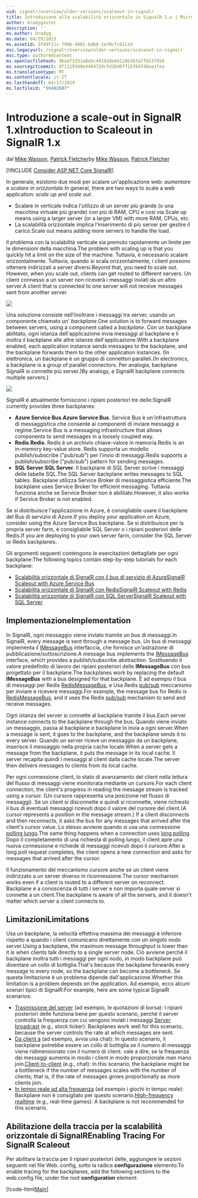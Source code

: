 ```yaml
---
uid: signalr/overview/older-versions/scaleout-in-signalr
title: Introduzione alla scalabilità orizzontale in SignalR 1.x | Microsoft Docs
author: bradygaster
description: ''
ms.author: bradyg
ms.date: 04/29/2013
ms.assetid: 3fd9f11c-799b-4001-bd60-1e70cfc61c19
msc.legacyurl: /signalr/overview/older-versions/scaleout-in-signalr
msc.type: authoredcontent
ms.openlocfilehash: 9bad72d31a0ebc491910ebb128b3b3a7fb537958
ms.sourcegitcommit: 0f1119340e4464720cfd16d0ff15764746ea1fea
ms.translationtype: MT
ms.contentlocale: it-IT
ms.lasthandoff: 04/17/2019
ms.locfileid: "59402687"
---
```

# <a name="introduction-to-scaleout-in-signalr-1x"></a><span data-ttu-id="72de9-102">Introduzione a scale-out in SignalR 1.x</span><span class="sxs-lookup"><span data-stu-id="72de9-102">Introduction to Scaleout in SignalR 1.x</span></span>

<span data-ttu-id="72de9-103">dal [Mike Wasson](https://github.com/MikeWasson), [Patrick Fletcher](https://github.com/pfletcher)</span><span class="sxs-lookup"><span data-stu-id="72de9-103">by [Mike Wasson](https://github.com/MikeWasson), [Patrick Fletcher](https://github.com/pfletcher)</span></span>

[!INCLUDE [Consider ASP.NET Core SignalR](~/includes/signalr/signalr-version-disambiguation.md)]

<span data-ttu-id="72de9-104">In generale, esistono due modi per scalare un'applicazione web: *aumentare* e *scalare in orizzontale*.</span><span class="sxs-lookup"><span data-stu-id="72de9-104">In general, there are two ways to scale a web application: *scale up* and *scale out*.</span></span>

- <span data-ttu-id="72de9-105">Scalare in verticale indica l'utilizzo di un server più grande (o una macchina virtuale più grande) con più di RAM, CPU e così via.</span><span class="sxs-lookup"><span data-stu-id="72de9-105">Scale up means using a larger server (or a larger VM) with more RAM, CPUs, etc.</span></span>
- <span data-ttu-id="72de9-106">La scalabilità orizzontale implica l'inserimento di più server per gestire il carico.</span><span class="sxs-lookup"><span data-stu-id="72de9-106">Scale out means adding more servers to handle the load.</span></span>

<span data-ttu-id="72de9-107">Il problema con la scalabilità verticale sia premuto rapidamente un limite per le dimensioni della macchina.</span><span class="sxs-lookup"><span data-stu-id="72de9-107">The problem with scaling up is that you quickly hit a limit on the size of the machine.</span></span> <span data-ttu-id="72de9-108">Tuttavia, è necessario scalare orizzontalmente. Tuttavia, quando si scala orizzontalmente, i client possono ottenere indirizzati a server diversi.</span><span class="sxs-lookup"><span data-stu-id="72de9-108">Beyond that, you need to scale out. However, when you scale out, clients can get routed to different servers.</span></span> <span data-ttu-id="72de9-109">Un client connesso a un server non riceverà i messaggi inviati da un altro server.</span><span class="sxs-lookup"><span data-stu-id="72de9-109">A client that is connected to one server will not receive messages sent from another server.</span></span>

![](scaleout-in-signalr/_static/image1.png)

<span data-ttu-id="72de9-110">Una soluzione consiste nell'inoltrare i messaggi tra server, usando un componente chiamato un' *backplane*.</span><span class="sxs-lookup"><span data-stu-id="72de9-110">One solution is to forward messages between servers, using a component called a *backplane*.</span></span> <span data-ttu-id="72de9-111">Con un backplane abilitato, ogni istanza dell'applicazione invia messaggi al backplane e li inoltra il backplane alle altre istanze dell'applicazione.</span><span class="sxs-lookup"><span data-stu-id="72de9-111">With a backplane enabled, each application instance sends messages to the backplane, and the backplane forwards them to the other application instances.</span></span> <span data-ttu-id="72de9-112">(In elettronica, un backplane è un gruppo di connettori paralleli.</span><span class="sxs-lookup"><span data-stu-id="72de9-112">(In electronics, a backplane is a group of parallel connectors.</span></span> <span data-ttu-id="72de9-113">Per analogia, backplane SignalR si connette più server.)</span><span class="sxs-lookup"><span data-stu-id="72de9-113">By analogy, a SignalR backplane connects multiple servers.)</span></span>

![](scaleout-in-signalr/_static/image2.png)

<span data-ttu-id="72de9-114">SignalR è attualmente forniscono i ripiani posteriori tre delle:</span><span class="sxs-lookup"><span data-stu-id="72de9-114">SignalR currently provides three backplanes:</span></span>

- <span data-ttu-id="72de9-115">**Azure Service Bus**.</span><span class="sxs-lookup"><span data-stu-id="72de9-115">**Azure Service Bus**.</span></span> <span data-ttu-id="72de9-116">Service Bus è un'infrastruttura di messaggistica che consente ai componenti di inviare messaggi a regime.</span><span class="sxs-lookup"><span data-stu-id="72de9-116">Service Bus is a messaging infrastructure that allows components to send messages in a loosely coupled way.</span></span>
- <span data-ttu-id="72de9-117">**Redis**.</span><span class="sxs-lookup"><span data-stu-id="72de9-117">**Redis**.</span></span> <span data-ttu-id="72de9-118">Redis è un archivio chiave-valore in memoria.</span><span class="sxs-lookup"><span data-stu-id="72de9-118">Redis is an in-memory key-value store.</span></span> <span data-ttu-id="72de9-119">Redis supporta un modello publish/subscribe ("pub/sub") per l'invio di messaggi.</span><span class="sxs-lookup"><span data-stu-id="72de9-119">Redis supports a publish/subscribe ("pub/sub") pattern for sending messages.</span></span>
- <span data-ttu-id="72de9-120">**SQL Server**.</span><span class="sxs-lookup"><span data-stu-id="72de9-120">**SQL Server**.</span></span> <span data-ttu-id="72de9-121">Il backplane di SQL Server scrive i messaggi delle tabelle SQL.</span><span class="sxs-lookup"><span data-stu-id="72de9-121">The SQL Server backplane writes messages to SQL tables.</span></span> <span data-ttu-id="72de9-122">Backplane utilizza Service Broker di messaggistica efficiente.</span><span class="sxs-lookup"><span data-stu-id="72de9-122">The backplane uses Service Broker for efficient messaging.</span></span> <span data-ttu-id="72de9-123">Tuttavia funziona anche se Service Broker non è abilitato.</span><span class="sxs-lookup"><span data-stu-id="72de9-123">However, it also works if Service Broker is not enabled.</span></span>

<span data-ttu-id="72de9-124">Se si distribuisce l'applicazione in Azure, è consigliabile usare il backplane del Bus di servizio di Azure.</span><span class="sxs-lookup"><span data-stu-id="72de9-124">If you deploy your application on Azure, consider using the Azure Service Bus backplane.</span></span> <span data-ttu-id="72de9-125">Se si distribuisce per la propria server farm, è consigliabile SQL Server o i ripiani posteriori delle Redis.</span><span class="sxs-lookup"><span data-stu-id="72de9-125">If you are deploying to your own server farm, consider the SQL Server or Redis backplanes.</span></span>

<span data-ttu-id="72de9-126">Gli argomenti seguenti contengono le esercitazioni dettagliate per ogni backplane:</span><span class="sxs-lookup"><span data-stu-id="72de9-126">The following topics contain step-by-step tutorials for each backplane:</span></span>

- [<span data-ttu-id="72de9-127">Scalabilità orizzontale di SignalR con il bus di servizio di Azure</span><span class="sxs-lookup"><span data-stu-id="72de9-127">SignalR Scaleout with Azure Service Bus</span></span>](scaleout-with-windows-azure-service-bus.md)
- [<span data-ttu-id="72de9-128">Scalabilità orizzontale di SignalR con Redis</span><span class="sxs-lookup"><span data-stu-id="72de9-128">SignalR Scaleout with Redis</span></span>](scaleout-with-redis.md)
- [<span data-ttu-id="72de9-129">Scalabilità orizzontale di SignalR con SQL Server</span><span class="sxs-lookup"><span data-stu-id="72de9-129">SignalR Scaleout with SQL Server</span></span>](scaleout-with-sql-server.md)

## <a name="implementation"></a><span data-ttu-id="72de9-130">Implementazione</span><span class="sxs-lookup"><span data-stu-id="72de9-130">Implementation</span></span>

<span data-ttu-id="72de9-131">In SignalR, ogni messaggio viene inviato tramite un bus di messaggi.</span><span class="sxs-lookup"><span data-stu-id="72de9-131">In SignalR, every message is sent through a message bus.</span></span> <span data-ttu-id="72de9-132">Un bus di messaggi implementa il [IMessageBus](https://msdn.microsoft.com/library/microsoft.aspnet.signalr.messaging.imessagebus(v=vs.100).aspx) interfaccia, che fornisce un'astrazione di pubblicazione/sottoscrizione.</span><span class="sxs-lookup"><span data-stu-id="72de9-132">A message bus implements the [IMessageBus](https://msdn.microsoft.com/library/microsoft.aspnet.signalr.messaging.imessagebus(v=vs.100).aspx) interface, which provides a publish/subscribe abstraction.</span></span> <span data-ttu-id="72de9-133">Sostituendo il valore predefinito di lavoro dei ripiani posteriori delle **IMessageBus** con bus progettato per il backplane.</span><span class="sxs-lookup"><span data-stu-id="72de9-133">The backplanes work by replacing the default **IMessageBus** with a bus designed for that backplane.</span></span> <span data-ttu-id="72de9-134">È ad esempio il bus di messaggi per Redis [RedisMessageBus](https://msdn.microsoft.com/library/microsoft.aspnet.signalr.redis.redismessagebus(v=vs.100).aspx), e Usa Redis [pub/sub](http://redis.io/topics/pubsub) meccanismo per inviare e ricevere messaggi.</span><span class="sxs-lookup"><span data-stu-id="72de9-134">For example, the message bus for Redis is [RedisMessageBus](https://msdn.microsoft.com/library/microsoft.aspnet.signalr.redis.redismessagebus(v=vs.100).aspx), and it uses the Redis [pub/sub](http://redis.io/topics/pubsub) mechanism to send and receive messages.</span></span>

<span data-ttu-id="72de9-135">Ogni istanza del server si connette al backplane tramite il bus.</span><span class="sxs-lookup"><span data-stu-id="72de9-135">Each server instance connects to the backplane through the bus.</span></span> <span data-ttu-id="72de9-136">Quando viene inviato un messaggio, passa al backplane e backplane lo invia a ogni server.</span><span class="sxs-lookup"><span data-stu-id="72de9-136">When a message is sent, it goes to the backplane, and the backplane sends it to every server.</span></span> <span data-ttu-id="72de9-137">Quando un server riceve un messaggio da un backplane, inserisce il messaggio nella propria cache locale.</span><span class="sxs-lookup"><span data-stu-id="72de9-137">When a server gets a message from the backplane, it puts the message in its local cache.</span></span> <span data-ttu-id="72de9-138">Il server recapita quindi i messaggi al client dalla cache locale.</span><span class="sxs-lookup"><span data-stu-id="72de9-138">The server then delivers messages to clients from its local cache.</span></span>

<span data-ttu-id="72de9-139">Per ogni connessione client, lo stato di avanzamento del client nella lettura del flusso di messaggi viene monitorata mediante un cursore.</span><span class="sxs-lookup"><span data-stu-id="72de9-139">For each client connection, the client's progress in reading the message stream is tracked using a cursor.</span></span> <span data-ttu-id="72de9-140">(Un cursore rappresenta una posizione nel flusso di messaggi). Se un client si disconnette e quindi si riconnette, viene richiesto il bus di eventuali messaggi ricevuti dopo il valore del cursore del client.</span><span class="sxs-lookup"><span data-stu-id="72de9-140">(A cursor represents a position in the message stream.) If a client disconnects and then reconnects, it asks the bus for any messages that arrived after the client's cursor value.</span></span> <span data-ttu-id="72de9-141">Lo stesso avviene quando si usa una connessione [polling lungo](../getting-started/introduction-to-signalr.md#transports).</span><span class="sxs-lookup"><span data-stu-id="72de9-141">The same thing happens when a connection uses [long polling](../getting-started/introduction-to-signalr.md#transports).</span></span> <span data-ttu-id="72de9-142">Dopo il completamento di una richiesta di polling lungo, il client apre una nuova connessione e richiede di messaggi ricevuti dopo il cursore.</span><span class="sxs-lookup"><span data-stu-id="72de9-142">After a long poll request completes, the client opens a new connection and asks for messages that arrived after the cursor.</span></span>

<span data-ttu-id="72de9-143">Il funzionamento del meccanismo cursore anche se un client viene indirizzato a un server diverso in riconnessione.</span><span class="sxs-lookup"><span data-stu-id="72de9-143">The cursor mechanism works even if a client is routed to a different server on reconnect.</span></span> <span data-ttu-id="72de9-144">Backplane è a conoscenza di tutti i server e non importa quale server si connette a un client.</span><span class="sxs-lookup"><span data-stu-id="72de9-144">The backplane is aware of all the servers, and it doesn't matter which server a client connects to.</span></span>

## <a name="limitations"></a><span data-ttu-id="72de9-145">Limitazioni</span><span class="sxs-lookup"><span data-stu-id="72de9-145">Limitations</span></span>

<span data-ttu-id="72de9-146">Usa un backplane, la velocità effettiva massima dei messaggi è inferiore rispetto a quando i client comunicano direttamente con un singolo nodo server.</span><span class="sxs-lookup"><span data-stu-id="72de9-146">Using a backplane, the maximum message throughput is lower than it is when clients talk directly to a single server node.</span></span> <span data-ttu-id="72de9-147">Ciò avviene perché il backplane inoltra tutti i messaggi per ogni nodo, in modo backplane può diventare un collo di bottiglia.</span><span class="sxs-lookup"><span data-stu-id="72de9-147">That's because the backplane forwards every message to every node, so the backplane can become a bottleneck.</span></span> <span data-ttu-id="72de9-148">Se questa limitazione è un problema dipende dall'applicazione.</span><span class="sxs-lookup"><span data-stu-id="72de9-148">Whether this limitation is a problem depends on the application.</span></span> <span data-ttu-id="72de9-149">Ad esempio, ecco alcuni scenari tipici di SignalR:</span><span class="sxs-lookup"><span data-stu-id="72de9-149">For example, here are some typical SignalR scenarios:</span></span>

- <span data-ttu-id="72de9-150">[Trasmissione del server](tutorial-server-broadcast-with-aspnet-signalr.md) (ad esempio, le quotazioni di borsa): I ripiani posteriori delle funziona bene per questo scenario, perché il server controlla la frequenza con cui vengono inviati i messaggi.</span><span class="sxs-lookup"><span data-stu-id="72de9-150">[Server broadcast](tutorial-server-broadcast-with-aspnet-signalr.md) (e.g., stock ticker): Backplanes work well for this scenario, because the server controls the rate at which messages are sent.</span></span>
- <span data-ttu-id="72de9-151">[Da client a](tutorial-getting-started-with-signalr.md) (ad esempio, avvia una chat): In questo scenario, il backplane potrebbe essere un collo di bottiglia se il numero di messaggi viene ridimensionato con il numero di client. vale a dire, se la frequenza dei messaggi aumenta in modo i client in modo proporzionale man mano join.</span><span class="sxs-lookup"><span data-stu-id="72de9-151">[Client-to-client](tutorial-getting-started-with-signalr.md) (e.g., chat): In this scenario, the backplane might be a bottleneck if the number of messages scales with the number of clients; that is, if the rate of messages grows proportionally as more clients join.</span></span>
- <span data-ttu-id="72de9-152">[In tempo reale ad alta frequenza](tutorial-high-frequency-realtime-with-signalr.md) (ad esempio i giochi in tempo reale): Backplane non è consigliato per questo scenario.</span><span class="sxs-lookup"><span data-stu-id="72de9-152">[High-frequency realtime](tutorial-high-frequency-realtime-with-signalr.md) (e.g., real-time games): A backplane is not recommended for this scenario.</span></span>

## <a name="enabling-tracing-for-signalr-scaleout"></a><span data-ttu-id="72de9-153">Abilitazione della traccia per la scalabilità orizzontale di SignalR</span><span class="sxs-lookup"><span data-stu-id="72de9-153">Enabling Tracing For SignalR Scaleout</span></span>

<span data-ttu-id="72de9-154">Per abilitare la traccia per il ripiani posteriori delle, aggiungere le sezioni seguenti nel file Web. config, sotto la radice **configurazione** elemento:</span><span class="sxs-lookup"><span data-stu-id="72de9-154">To enable tracing for the backplanes, add the following sections to the web.config file, under the root **configuration** element:</span></span>

[!code-html[Main](scaleout-in-signalr/samples/sample1.html)]
